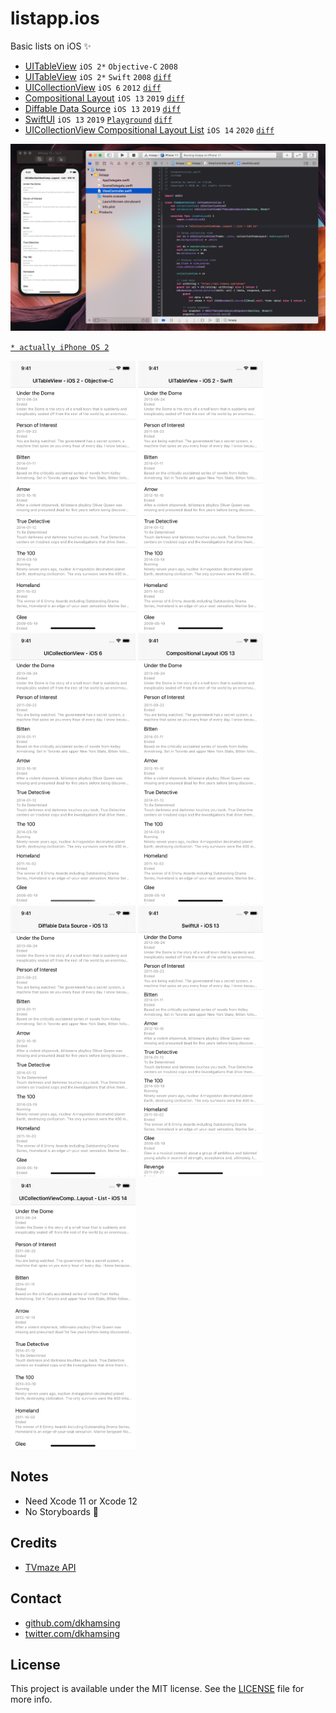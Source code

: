 # listapp.ios

Basic lists on iOS :sparkles:

- [UITableView](0-uitableview-objectivec/) `iOS 2*` `Objective-C` `2008`
- [UITableView](1-uitableview-swift/) `iOS 2*` `Swift` `2008` [`diff`](https://github.com/dkhamsing/listapp.ios/commit/af76a50b65e29f0de70f9abb1ba55ad9b29ba4cd)
- [UICollectionView](2-uicollectionview/) `iOS 6` `2012` [`diff`](https://github.com/dkhamsing/listapp.ios/commit/6b114564bd68ac883cc89258a2641007a756b49b)
- [Compositional Layout](3-compositional-layout/) `iOS 13` `2019` [`diff`](https://github.com/dkhamsing/listapp.ios/commit/eba3f87bf3ec5c9703a5b0db0c01cb4d2d4ab582)
- [Diffable Data Source](4-diffable-data-source/) `iOS 13` `2019` [`diff`](https://github.com/dkhamsing/listapp.ios/commit/a624a91b6e91227bc8798e50f99a081d5eb56cba)
- [SwiftUI](5-swiftui/) `iOS 13` `2019` [`Playground`](5-swiftui-playground/)  [`diff`](https://github.com/dkhamsing/listapp.ios/commit/3ee5b2688979d1141f09b0046be96f31a64b2116)
- [UICollectionView Compositional Layout List](6-uicollectionview-compositional-layout-list) `iOS 14` `2020` [`diff`](https://github.com/dkhamsing/listapp.ios/commit/26e78fcbeb3c48e3c65c9354150d9f7ecdfd90a7)

<img src=images/1.png width=600>

[`* actually iPhone OS 2`](https://en.wikipedia.org/wiki/IPhone_OS_2)

<img src=images/ios2-objectivec.png width=200> <img src=images/ios2-swift.png width=200> <img src=images/ios6.png width=200> <img src=images/ios13-a.png width=200> <img src=images/ios13-b.png width=200> <img src=images/ios13-c.png width=200> <img src=images/ios14.png width=200>

## Notes

- Need Xcode 11 or Xcode 12
- No Storyboards :no_good:

## Credits

- [TVmaze API](http://www.tvmaze.com/api)

## Contact

- [github.com/dkhamsing](https://github.com/dkhamsing)
- [twitter.com/dkhamsing](https://twitter.com/dkhamsing)

## License

This project is available under the MIT license. See the [LICENSE](LICENSE) file for more info.
